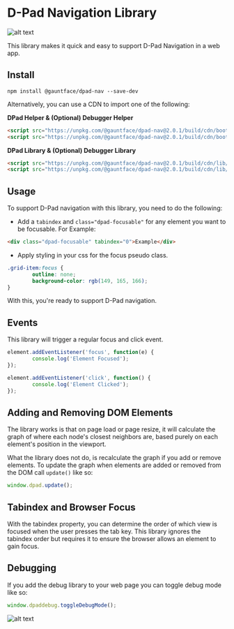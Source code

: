 # D-Pad Navigation Library

![alt text](http://i.imgur.com/1LcHG7j.png "D-Pad Navigation Library Demo Image")

This library makes it quick and easy to support D-Pad Navigation in a web app.

## Install

```shell
npm install @gauntface/dpad-nav --save-dev
```

Alternatively, you can use a CDN to import one of the following:

**DPad Helper & (Optional) Debugger Helper**

```html
<script src="https://unpkg.com/@gauntface/dpad-nav@2.0.1/build/cdn/bootstrap/dpad.js" async defer></script>
<script src="https://unpkg.com/@gauntface/dpad-nav@2.0.1/build/cdn/bootstrap/dpad-debugger.js" async defer></script>
```

**DPad Library & (Optional) Debugger Library**

```html
<script src="https://unpkg.com/@gauntface/dpad-nav@2.0.1/build/cdn/lib/dpad-controller.js" async defer></script>
<script src="https://unpkg.com/@gauntface/dpad-nav@2.0.1/build/cdn/lib/debug-controller.js" async defer></script>
```


## Usage

To support D-Pad navigation with this library, you need to do the following:

  - Add a `tabindex` and `class="dpad-focusable"` for any element you want to be focusable.
    For Example:
```html
<div class="dpad-focusable" tabindex="0">Example</div>
```

  - Apply styling in your css for the focus pseudo class.
```css  
.grid-item:focus {
        outline: none;
        background-color: rgb(149, 165, 166);
} 
```

With this, you're ready to support D-Pad navigation.

## Events

This library will trigger a regular focus and click event.

```js
element.addEventListener('focus', function(e) {
        console.log('Element Focused');
});

element.addEventListener('click', function() {
        console.log('Element Clicked');
});
```

## Adding and Removing DOM Elements

The library works is that on page load or page resize, it will calculate the graph of where each node's closest neighbors are, based purely on each element's position in the viewport.

What the library does not do, is recalculate the graph if you add or remove elements. To update the graph when elements are added or removed from the DOM call `update()` like so:

```js
window.dpad.update();
```

## Tabindex and Browser Focus

With the tabindex property, you can determine the order of which view is focused when the user presses the tab key. This library ignores the tabindex order but requires it to ensure the browser allows an element to gain focus.

## Debugging

If you add the debug library to your web page you can toggle debug mode like so:

```js
window.dpaddebug.toggleDebugMode();
```

![alt text](http://i.imgur.com/7PT6tAa.png "D-Pad Navigation Library Demo Debug Mode Image")

